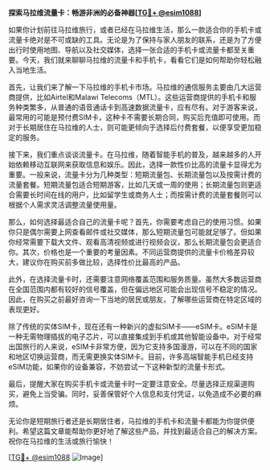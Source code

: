 **探索马拉维流量卡：畅游非洲的必备神器[[TG💪+ @esim1088](https://t.me/s/esim1088)]**

如果你计划前往马拉维旅行，或者已经在马拉维生活，那么一款适合你的手机卡或流量卡绝对是不可或缺的工具。无论是为了保持与家人朋友的联系，还是为了方便出行时使用地图、导航以及社交媒体，选择一张合适的手机卡或流量卡都至关重要。今天，我们就来聊聊马拉维的流量卡和手机卡，看看它们是如何帮助你轻松融入当地生活。

首先，让我们来了解一下马拉维的手机卡市场。马拉维的通信服务主要由几大运营商提供，比如Airtel和Malawi Telecoms（MTL）。这些运营商提供的手机卡和服务种类繁多，从普通的语音通话卡到高速数据流量卡，应有尽有。对于游客来说，最常用的可能是预付费SIM卡，这种卡不需要长期合同，购买后充值即可使用。而对于长期居住在马拉维的人士，则可能更倾向于选择后付费套餐，以便享受更加稳定的服务。

接下来，我们重点谈谈流量卡。在马拉维，随着智能手机的普及，越来越多的人开始依赖移动互联网来获取信息和娱乐。因此，选择一款性价比高的流量卡显得尤为重要。一般来说，流量卡分为几种类型：短期流量包、长期流量包以及按需计费的流量套餐。短期流量包适合短期游客，比如几天或一周的使用；长期流量包则更适合需要长时间在线的用户，比如留学生或商务人士；而按需计费的流量套餐则可以根据个人需求灵活调整流量使用量。

那么，如何选择最适合自己的流量卡呢？首先，你需要考虑自己的使用习惯。如果你只是偶尔需要上网查看邮件或社交媒体，那么短期流量包可能就足够了。但如果你经常需要下载大文件、观看高清视频或进行视频会议，那么长期流量包会更适合你。其次，价格也是一个重要的考量因素。不同运营商提供的流量卡价格差异较大，建议你在购买前多做比较，选择性价比最高的产品。

此外，在选择流量卡时，还需要注意网络覆盖范围和服务质量。虽然大多数运营商在全国范围内都有较好的信号覆盖，但在偏远地区可能会出现信号不稳定的情况。因此，在购买之前最好咨询一下当地的居民或朋友，了解哪些运营商在特定区域的表现更好。

除了传统的实体SIM卡，现在还有一种新兴的虚拟SIM卡——eSIM卡。eSIM卡是一种无需物理插拔的电子芯片，可以直接集成到手机或其他智能设备中。对于经常出国旅行的人来说，eSIM卡非常方便，因为它支持多国漫游，可以在不同的国家和地区切换运营商，而无需更换实体SIM卡。目前，许多高端智能手机已经支持eSIM功能，如果你的设备兼容，不妨尝试一下这种新型的流量卡形式。

最后，提醒大家在购买手机卡或流量卡时一定要注意安全。尽量选择正规渠道购买，避免上当受骗。同时，妥善保管好个人信息和支付凭证，以免造成不必要的麻烦。

无论你是短期旅行者还是长期居住者，马拉维的手机卡和流量卡都能为你提供便利。希望这篇文章能帮助你更好地了解这些产品，并找到最适合自己的解决方案。祝你在马拉维的生活或旅行愉快！

[[TG💪+ @esim1088](https://t.me/s/esim1088) ![Image](https://i.postimg.cc/4NQfJmqS/Snipaste-2025-05-13-00-14-12.png)]
